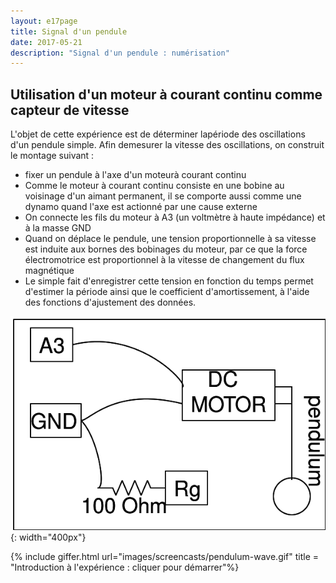 ```yaml
---
layout: e17page
title: Signal d'un pendule
date: 2017-05-21
description: "Signal d'un pendule : numérisation"
---
```


## Utilisation d'un moteur à courant continu comme capteur de vitesse

L'objet de cette expérience est de déterminer lapériode des oscillations d'un
pendule simple. Afin demesurer la vitesse des oscillations, on construit
le montage suivant :
* fixer un pendule à l'axe d'un moteurà courant continu
* Comme le moteur à courant continu consiste en une bobine au voisinage d'un
  aimant permanent, il se comporte aussi comme une dynamo quand l'axe est
  actionné par une cause externe
* On connecte les fils du moteur à A3 (un voltmètre à haute impédance) et à la
  masse GND
* Quand on déplace le pendule, une tension proportionnelle à sa vitesse est
  induite aux bornes des bobinages du moteur, par ce que la force électromotrice
  est proportionnel à la vitesse de changement du flux magnétique
* Le simple fait d'enregistrer cette tension en fonction du temps permet
  d'estimer la période ainsi que le coefficient d'amortissement, à l'aide des
  fonctions d'ajustement des données.


![](images/schematics/pendulum-wave.png){: width="400px"}

{% include giffer.html url="images/screencasts/pendulum-wave.gif" title =
"Introduction à l'expérience : cliquer pour démarrer"%}
